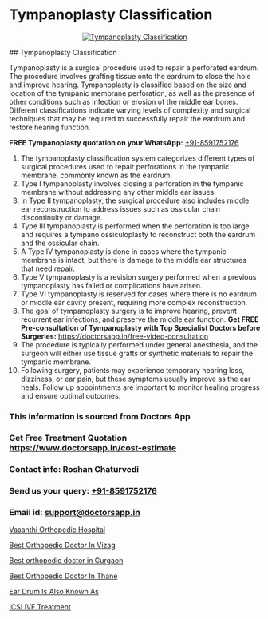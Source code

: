 # Tympanoplasty Classification

<p align="center">
  <a href="null">
    <img src="null" alt="Tympanoplasty Classification">
  </a>
</p>
## Tympanoplasty Classification

Tympanoplasty is a surgical procedure used to repair a perforated eardrum. The procedure involves grafting tissue onto the eardrum to close the hole and improve hearing. Tympanoplasty is classified based on the size and location of the tympanic membrane perforation, as well as the presence of other conditions such as infection or erosion of the middle ear bones. Different classifications indicate varying levels of complexity and surgical techniques that may be required to successfully repair the eardrum and restore hearing function.

**FREE Tympanoplasty quotation on your WhatsApp:**  [+91-8591752176](https://api.whatsapp.com/send?phone=8591752176)

1) The tympanoplasty classification system categorizes different types of surgical procedures used to repair perforations in the tympanic membrane, commonly known as the eardrum.
2) Type I tympanoplasty involves closing a perforation in the tympanic membrane without addressing any other middle ear issues.
3) In Type II tympanoplasty, the surgical procedure also includes middle ear reconstruction to address issues such as ossicular chain discontinuity or damage.
4) Type III tympanoplasty is performed when the perforation is too large and requires a tympano ossiculoplasty to reconstruct both the eardrum and the ossicular chain.
5) A Type IV tympanoplasty is done in cases where the tympanic membrane is intact, but there is damage to the middle ear structures that need repair.
6) Type V tympanoplasty is a revision surgery performed when a previous tympanoplasty has failed or complications have arisen.
7) Type VI tympanoplasty is reserved for cases where there is no eardrum or middle ear cavity present, requiring more complex reconstruction.
8) The goal of tympanoplasty surgery is to improve hearing, prevent recurrent ear infections, and preserve the middle ear function.
**Get FREE Pre-consultation of Tympanoplasty with Top Specialist Doctors before Surgeries:** https://doctorsapp.in/free-video-consultation
9) The procedure is typically performed under general anesthesia, and the surgeon will either use tissue grafts or synthetic materials to repair the tympanic membrane.
10) Following surgery, patients may experience temporary hearing loss, dizziness, or ear pain, but these symptoms usually improve as the ear heals. Follow up appointments are important to monitor healing progress and ensure optimal outcomes.

### This information is sourced from Doctors App 
### Get Free Treatment Quotation https://www.doctorsapp.in/cost-estimate
### Contact info: Roshan Chaturvedi 
### Send us your query: [+91-8591752176](https://api.whatsapp.com/send?phone=8591752176) 
### Email id: support@doctorsapp.in

[Vasanthi Orthopedic Hospital](https://www.linkedin.com/pulse/vasanthi-orthopedic-hospital-doctorsapp-united-arab-emirates-ahz5e?trackingId=Yx4ttZhsQBvIRN2TEIxnjQ%3D%3D&lipi=urn%3Ali%3Apage%3Ad_flagship3_company_admin%3Bc8cvKR%2BzQDObJJNC2LloLw%3D%3D)

[Best Orthopedic Doctor In Vizag](https://www.linkedin.com/pulse/best-orthopedic-doctor-vizag-acl-tear-treatment-7smie?trackingId=Yot0T6J1MxpxYId6NOT8aA%3D%3D&lipi=urn%3Ali%3Apage%3Ad_flagship3_company_admin%3BxUBWLKzDRA2fVBqJ%2Fp%2FTnw%3D%3D)

[Best orthopedic doctor in Gurgaon](https://medium.com/@manish632504/best-orthopedic-doctor-in-gurgaon-82211e1e3daa)

[Best Orthopedic Doctor In Thane](https://medium.com/@manish632504/best-orthopedic-doctor-in-thane-3e593a4791f9)

[Ear Drum Is Also Known As](https://doctors-apps.github.io/doctorsapp/ear-drum-is-also-known-as)

[ICSI IVF Treatment](https://doctors-apps.github.io/doctorsapp/icsi-ivf-treatment)

